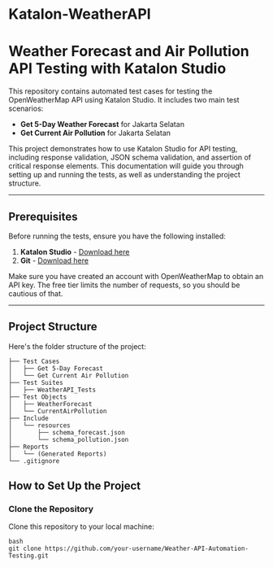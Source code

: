 # Katalon-WeatherAPI
# Weather Forecast and Air Pollution API Testing with Katalon Studio

This repository contains automated test cases for testing the OpenWeatherMap API using Katalon Studio. It includes two main test scenarios:

- **Get 5-Day Weather Forecast** for Jakarta Selatan
- **Get Current Air Pollution** for Jakarta Selatan

This project demonstrates how to use Katalon Studio for API testing, including response validation, JSON schema validation, and assertion of critical response elements. This documentation will guide you through setting up and running the tests, as well as understanding the project structure.

---

## Prerequisites

Before running the tests, ensure you have the following installed:

1. **Katalon Studio** - [Download here](https://www.katalon.com/download/)
2. **Git** - [Download here](https://git-scm.com/downloads)

Make sure you have created an account with OpenWeatherMap to obtain an API key. The free tier limits the number of requests, so you should be cautious of that.

---

## Project Structure

Here's the folder structure of the project:
```
├── Test Cases
│   ├── Get 5-Day Forecast
│   └── Get Current Air Pollution
├── Test Suites
│   ├── WeatherAPI_Tests
├── Test Objects
│   ├── WeatherForecast
│   └── CurrentAirPollution
├── Include
│   └── resources
│       ├── schema_forecast.json
│       └── schema_pollution.json
├── Reports
│   └── (Generated Reports)
└── .gitignore
```

## How to Set Up the Project

### Clone the Repository

Clone this repository to your local machine:

```
bash
git clone https://github.com/your-username/Weather-API-Automation-Testing.git
```

